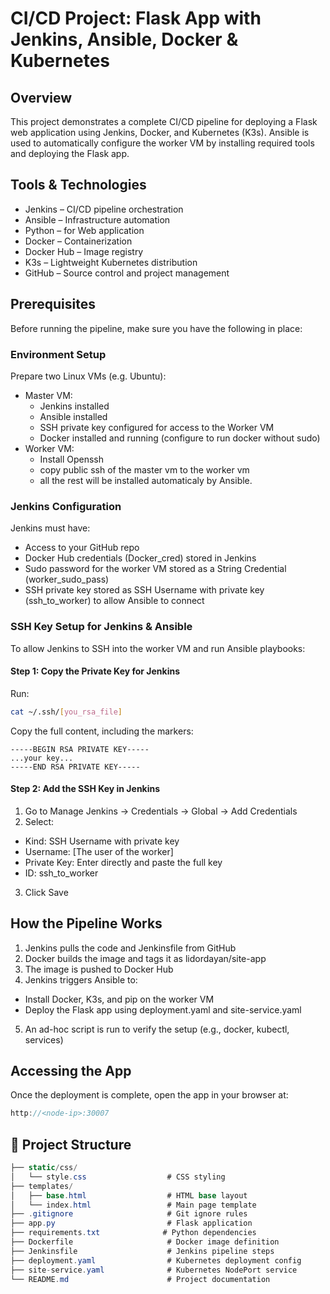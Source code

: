 ﻿# CI/CD Project: Flask App with Jenkins, Ansible, Docker & Kubernetes 

## Overview
This project demonstrates a complete CI/CD pipeline for deploying a Flask web application using Jenkins, Docker, and Kubernetes (K3s).
Ansible is used to automatically configure the worker VM by installing required tools and deploying the Flask app.

## Tools & Technologies
* Jenkins – CI/CD pipeline orchestration
* Ansible – Infrastructure automation
* Python – for Web application
* Docker – Containerization
* Docker Hub – Image registry
* K3s – Lightweight Kubernetes distribution
* GitHub – Source control and project management

## Prerequisites
Before running the pipeline, make sure you have the following in place:
### Environment Setup
Prepare two Linux VMs (e.g. Ubuntu):
- Master VM:
  * Jenkins installed
  * Ansible installed
  * SSH private key configured for access to the Worker VM
  * Docker installed and running (configure to run docker without sudo)
- Worker VM:
  * Install Openssh
  * copy public ssh of the master vm to the worker vm
  * all the rest will be installed automaticaly by Ansible.
### Jenkins Configuration
Jenkins must have:
* Access to your GitHub repo
* Docker Hub credentials (Docker_cred) stored in Jenkins
* Sudo password for the worker VM stored as a String Credential (worker_sudo_pass)
* SSH private key stored as SSH Username with private key (ssh_to_worker) to allow Ansible to connect

### SSH Key Setup for Jenkins & Ansible
To allow Jenkins to SSH into the worker VM and run Ansible playbooks:
#### Step 1: Copy the Private Key for Jenkins
Run:
```bash
cat ~/.ssh/[you_rsa_file]
```
Copy the full content, including the markers:
```vbnet
-----BEGIN RSA PRIVATE KEY-----
...your key...
-----END RSA PRIVATE KEY-----
```
#### Step 2: Add the SSH Key in Jenkins
1. Go to Manage Jenkins → Credentials → Global → Add Credentials
2. Select:
  - Kind: SSH Username with private key
  - Username: [The user of the worker]
  - Private Key: Enter directly and paste the full key
  - ID: ssh_to_worker
3. Click Save

## How the Pipeline Works
1. Jenkins pulls the code and Jenkinsfile from GitHub
2. Docker builds the image and tags it as lidordayan/site-app
3. The image is pushed to Docker Hub
4. Jenkins triggers Ansible to:
  - Install Docker, K3s, and pip on the worker VM
  - Deploy the Flask app using deployment.yaml and site-service.yaml
5. An ad-hoc script is run to verify the setup (e.g., docker, kubectl, services)

## Accessing the App
Once the deployment is complete, open the app in your browser at:
```cpp
http://<node-ip>:30007
```

## 📁 Project Structure
```csharp
├── static/css/
│   └── style.css                  # CSS styling
├── templates/
│   ├── base.html                  # HTML base layout
│   └── index.html                 # Main page template
├── .gitignore                     # Git ignore rules
├── app.py                         # Flask application
├── requirements.txt              # Python dependencies
├── Dockerfile                     # Docker image definition
├── Jenkinsfile                    # Jenkins pipeline steps
├── deployment.yaml                # Kubernetes deployment config
├── site-service.yaml              # Kubernetes NodePort service
└── README.md                      # Project documentation
```

